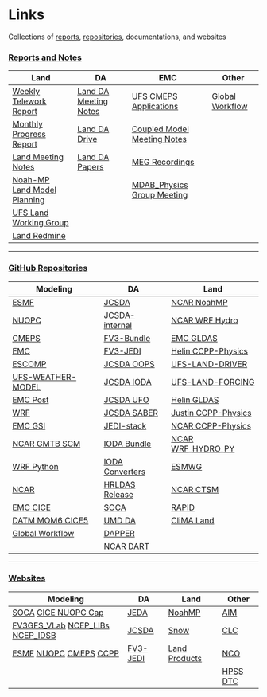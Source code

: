 # Links
Collections of <a href="#reports">reports</a>, <a href="#repository">repositories</a>, documentations, and websites

<h3><a id="user-content-reports" href="#reports">Reports and Notes</a></h3>

| Land | DA | EMC | Other |
| --- | --- | --- | --- |
| [Weekly Telework Report](https://docs.google.com/document/d/159SZEv9FYzo07s0pOIH_IscfyCnwekO3xVVqV8MlDZQ/edit#) | [Land DA Meeting Notes](https://docs.google.com/document/d/1WImsN0_2HCNxp4GBdv8g_aLNAGPKQkEmlX77C7onu38/edit) | [UFS CMEPS Applications](https://docs.google.com/document/d/1V9Uk3i1LUlzIjYF-mbPSHAIfBshB0kKXmCu8FaCQIjs/edit) | [Global Workflow](https://github.com/NOAA-EMC/global-workflow/wiki/HPC-Settings-&-Help) |
| [Monthly Progress Report](https://docs.google.com/document/d/1QTBJMVJ5g_hssJwPHOhJpeO9BJakT4YySTF0h43jLS4/edit#heading=h.byg1e6af0yjd) | [Land DA Drive](https://drive.google.com/drive/folders/1JtyRB8iEBYLyQRKKJmdjTFeA4oSamnfp) | [Coupled Model Meeting Notes](https://docs.google.com/document/d/142j_lanb9p8AM4W5BCARc5GyzWSCMmIt7E78hT13XdQ/edit) |  |
| [Land Meeting Notes](https://drive.google.com/drive/folders/1I1sVHzjTpFmIeTdrudyMRfFA_U_8OFtB) | [Land DA Papers](https://drive.google.com/drive/folders/1eCxBNbnWCSvnAERKeJZp9enWwzTZBdSP) | [MEG Recordings](https://drive.google.com/drive/folders/0BySqFAN_J6G4cWdpNzBRMkM4ZVE) | |
| [Noah-MP Land Model Planning](https://docs.google.com/document/d/1X3itTu2Z5NJCE6b14cFk38pP7aiNPKusqIyL2NYBlY8/edit) | | [MDAB_Physics Group Meeting](https://docs.google.com/spreadsheets/d/1vDj8BmDDVXNy5B7Nt7pGaSjmcWHCCKOZqkuVGxsVax4/edit#gid=0) |  |
| [UFS Land Working Group](https://drive.google.com/drive/folders/1rp5E62CvibW9CvrRCyHxk7UZ3Qmt-oIa) | | | |
| [Land Redmine](https://vlab.ncep.noaa.gov/redmine/projects/land-development/issues) | | | |

----------------------

<h3><a id="user-content-repository" href="#repository">GitHub Repositories</a></h3>

| Modeling | DA | Land |
| --- | --- | --- |
| [ESMF](https://github.com/esmf-org/esmf.git) | [JCSDA](https://github.com/jcsda)| [NCAR NoahMP](https://github.com/NCAR/noahmp) | 
| [NUOPC](https://github.com/esmf-org/esmf/tree/develop/src/addon/NUOPC) | [JCSDA-internal](https://github.com/JCSDA-internal) | [NCAR WRF Hydro](https://github.com/NCAR/wrf_hydro_nwm_public) |
| [CMEPS](https://github.com/ESCOMP/CMEPS) | [FV3-Bundle](https://github.com/JCSDA/fv3-bundle.git)| [EMC GLDAS](https://github.com/NOAA-EMC/GLDAS)|
| [EMC](https://github.com/NOAA-EMC/) | [FV3-JEDI](https://github.com/JCSDA/fv3-jedi) | [Helin CCPP-Physics](https://github.com/HelinWei-NOAA/ccpp-physics) |
| [ESCOMP](https://github.com/ESCOMP) | [JCSDA OOPS](https://github.com/jcsda/oops) | [UFS-LAND-DRIVER](https://github.com/barlage/ufs-land-driver) |
| [UFS-WEATHER-MODEL](https://github.com/ufs-community/ufs-weather-model) | [JCSDA IODA](https://github.com/jcsda/ioda) | [UFS-LAND-FORCING](https://github.com/barlage/ufs-land-forcing) |
| [EMC Post](https://github.com/NOAA-EMC/EMC_post) | [JCSDA UFO](https://github.com/jcsda/ufo) | [Helin GLDAS](https://github.com/HelinWei-NOAA/GLDAS) | 
| [WRF](https://github.com/wrf-model/WRF) | [JCSDA SABER](https://github.com/jcsda/saber) | [Justin CCPP-Physics](https://github.com/JustinPerket/ccpp-physics) | 
| [EMC GSI](https://github.com/NOAA-EMC/GSI) | [JEDI-stack](https://github.com/JCSDA/jedi-stack) | [NCAR CCPP-Physics](https://github.com/NCAR/ccpp-physics) | 
| [NCAR GMTB SCM](https://github.com/NCAR/gmtb-scm-release) | [IODA Bundle](https://github.com/jcsda-internal/ioda-bundle.git) | [NCAR WRF_HYDRO_PY](https://github.com/NCAR/wrf_hydro_py) | 
| [WRF Python](https://github.com/NCAR/wrf-python) | [IODA Converters](https://github.com/JCSDA-internal/ioda-converters) | [ESMWG](https://github.com/ESMWG) | 
| [NCAR](https://github.com/NCAR) | [HRLDAS Release](https://github.com/NCAR/hrldas-release) | [NCAR CTSM](https://github.com/ESCOMP/CTSM/) | 
| [EMC CICE](https://github.com/NOAA-EMC/CICE/) | [SOCA](https://github.com/JCSDA-internal/soca) | [RAPID](https://github.com/c-h-david/rapid/) | 
| [DATM MOM6 CICE5](https://github.com/NOAA-EMC/DATM-MOM6-CICE5/wiki) | [UMD DA](https://github.com/UMD-AOSC/DA_Tutorial) | [CliMA Land](https://github.com/CliMA/Land) | 
| [Global Workflow](https://github.com/NOAA-EMC/global-workflow) | [DAPPER](https://github.com/nansencenter/DAPPER) | | 
|  | [NCAR DART](https://github.com/NCAR/DART) | | 

----------------------

<h3><a id="user-content-links" href="#links">Websites</a></h3>

| Modeling | DA | Land | Other |
| --- | --- | --- | --- |
| [SOCA](http://soca.jcsda.org/master/)  [CICE NUOPC Cap](https://earthsystemmodeling.org/docs/nightly/develop/cice/index.html) | [JEDA](https://jointcenterforsatellitedataassimilation-jedi-docs.readthedocs-hosted.com/en/latest/index.html)| [NoahMP](https://ral.ucar.edu/solutions/products/noah-multiparameterization-land-surface-model-noah-mp-lsm) | [AIM](https://aim.rdhpcs.noaa.gov/cgi-bin/request.pl) |
| [FV3GFS_VLab](https://vlab.ncep.noaa.gov/group/fv3gfs/)  [NCEP_LIBs](https://www.nco.ncep.noaa.gov/pmb/docs/libs/)  [NCEP_IDSB](https://www.nco.ncep.noaa.gov/pmb/) | [JCSDA](https://www.jcsda.org/) | [Snow](https://wiki.ucar.edu/display/probhazardvx/Verification+datasets) | [CLC](https://doc.csod.com/client/doc/default.aspx) | 
| [ESMF](https://earthsystemmodeling.org/)  [NUOPC](https://earthsystemmodeling.org/nuopc/)  [CMEPS](https://escomp.github.io/CMEPS/versions/master/html/index.html)  [CCPP](https://dtcenter.org/community-code/common-community-physics-package-ccpp) | [FV3-JEDI](http://data.jcsda.org/doxygen/Release/1.0/fv3jedi/index.html) | [Land Products](https://www.ospo.noaa.gov/Products/land/) | [NCO](https://nsdesk.servicenowservices.com/nco) |
| | | | [HPSS](https://rdhpcs-common-docs.rdhpcs.noaa.gov/wiki/index.php/Using_the_HSMS_HPSS) [DTC](http://www.dtcenter.org/) |
